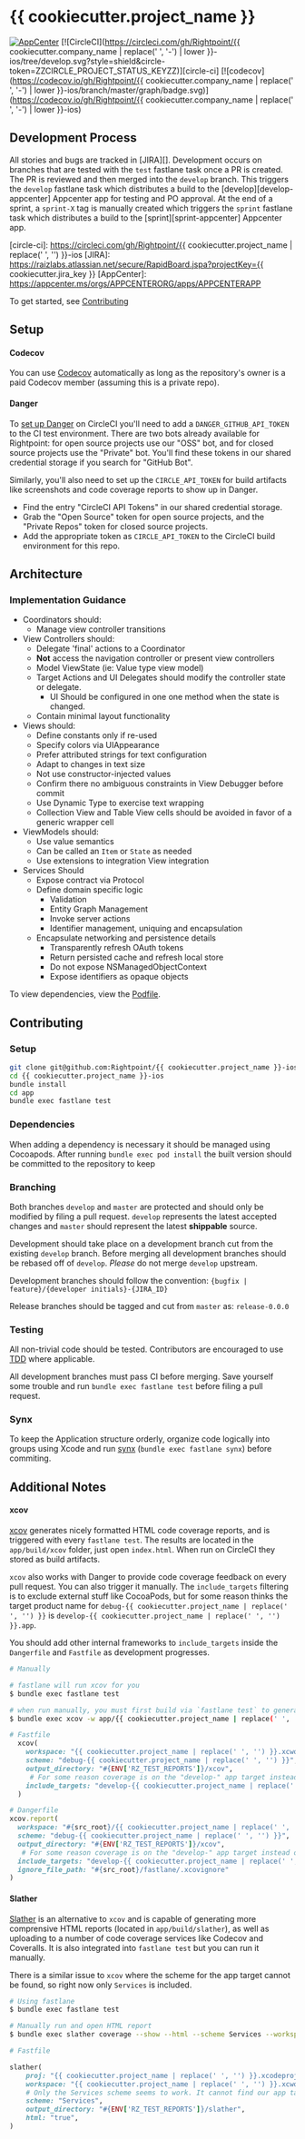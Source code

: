 # {{ cookiecutter.project_name }}

[![AppCenter](https://img.shields.io/badge/AppCenter-Yes-blue)](https://appcenter.ms/orgs/APPCENTERORG/apps/APPCENTERAPP)
[![CircleCI](https://circleci.com/gh/Rightpoint/{{ cookiecutter.company_name | replace(' ', '-') | lower }}-ios/tree/develop.svg?style=shield&circle-token=ZZCIRCLE_PROJECT_STATUS_KEYZZ)][circle-ci] [![codecov](https://codecov.io/gh/Rightpoint/{{ cookiecutter.company_name | replace(' ', '-') | lower }}-ios/branch/master/graph/badge.svg)](https://codecov.io/gh/Rightpoint/{{ cookiecutter.company_name | replace(' ', '-') | lower }}-ios)

## Development Process
All stories and bugs are tracked in [JIRA][]. Development occurs on branches that are tested with the `test` fastlane task once a PR is created. The PR is reviewed and then merged into the `develop` branch. This triggers the `develop` fastlane task which distributes a build to the [develop][develop-appcenter] Appcenter app for testing and PO approval. At the end of a sprint, a `sprint-X` tag is manually created which triggers the `sprint` fastlane task which distributes a build to the [sprint][sprint-appcenter] Appcenter app.

[circle-ci]: https://circleci.com/gh/Rightpoint/{{ cookiecutter.project_name | replace(' ', '') }}-ios
[JIRA]: https://raizlabs.atlassian.net/secure/RapidBoard.jspa?projectKey={{ cookiecutter.jira_key }}
[AppCenter]: https://appcenter.ms/orgs/APPCENTERORG/apps/APPCENTERAPP

To get started, see [Contributing](#contributing)

## Setup

#### Codecov

You can use [Codecov](https://codecov.io) automatically as long as the repository's owner is a paid Codecov member (assuming this is a private repo).

#### Danger

To [set up Danger](http://danger.systems/guides/getting_started.html) on CircleCI you'll need to add a `DANGER_GITHUB_API_TOKEN` to the CI test environment. There are two bots already available for Rightpoint: for open source projects use our "OSS" bot, and for closed source projects use the "Private" bot. You'll find these tokens in our shared credential storage if you search for "GitHub Bot".

Similarly, you'll also need to set up the `CIRCLE_API_TOKEN` for build artifacts like screenshots and code coverage reports to show up in Danger.

* Find the entry "CircleCI API Tokens" in our shared credential storage. 
* Grab the "Open Source" token for open source projects, and the "Private Repos" token for closed source projects.
* Add the appropriate token as `CIRCLE_API_TOKEN` to the CircleCI build environment for this repo.

## Architecture


### Implementation Guidance

- Coordinators should:
  - Manage view controller transitions
- View Controllers should:
  - Delegate 'final' actions to a Coordinator
  - **Not** access the navigation controller or present view controllers
  - Model ViewState (ie: Value type view model)
  - Target Actions and UI Delegates should modify the controller state or delegate.
    - UI Should be configured in one one method when the state is changed.
  - Contain minimal layout functionality
- Views should:
  - Define constants only if re-used
  - Specify colors via UIAppearance
  - Prefer attributed strings for text configuration
  - Adapt to changes in text size
  - Not use constructor-injected values
  - Confirm there no ambiguous constraints in View Debugger before commit
  - Use Dynamic Type to exercise text wrapping
  - Collection View and Table View cells should be avoided in favor of a generic wrapper cell
- ViewModels should:
  - Use value semantics
  - Can be called an `Item` or `State` as needed
  - Use extensions to integration View integration
- Services Should
  - Expose contract via Protocol
  - Define domain specific logic
    - Validation
    - Entity Graph Management
    - Invoke server actions
    - Identifier management, uniquing and encapsulation
  - Encapsulate networking and persistence details
    - Transparently refresh OAuth tokens
    - Return persisted cache and refresh local store
    - Do not expose NSManagedObjectContext
    - Expose identifiers as opaque objects

To view dependencies, view the [Podfile](app/Podfile).

## Contributing

### Setup
```bash
git clone git@github.com:Rightpoint/{{ cookiecutter.project_name }}-ios.git
cd {{ cookiecutter.project_name }}-ios
bundle install
cd app
bundle exec fastlane test
```

### Dependencies
When adding a dependency is necessary it should be managed using Cocoapods. After running `bundle exec pod install` the built version should be committed to the repository to keep

### Branching

Both branches `develop` and `master` are protected and should only be modified by filing a pull request. `develop` represents the latest accepted changes and `master` should represent the latest **shippable** source.

Development should take place on a development branch cut from the existing `develop` branch. Before merging all development branches should be rebased off of `develop`. _Please_ do not merge `develop` upstream.

Development branches should follow the convention:
`{bugfix | feature}/{developer initials}-{JIRA_ID}`

Release branches should be tagged and cut from `master` as:
`release-0.0.0`

### Testing

All non-trivial code should be tested. Contributors are encouraged to use [TDD](https://en.wikipedia.org/wiki/Test-driven_development) where applicable.

All development branches must pass CI before merging. Save yourself some trouble and run `bundle exec fastlane test` before filing a pull request.

### Synx
To keep the Application structure orderly, organize code logically into groups using Xcode and run [synx](https://github.com/venmo/synx) (`bundle exec fastlane synx`) before commiting.

## Additional Notes

#### xcov

[xcov](https://github.com/nakiostudio/xcov) generates nicely formatted HTML code coverage reports, and is triggered with every `fastlane test`. The results are located in the `app/build/xcov` folder, just open `index.html`. When run on CircleCI they stored as build artifacts.

`xcov` also works with Danger to provide code coverage feedback on every pull request. You can also trigger it manually. The `include_targets` filtering is to exclude external stuff like CocoaPods, but for some reason thinks the target product name for `debug-{{ cookiecutter.project_name | replace(' ', '') }}` is `develop-{{ cookiecutter.project_name | replace(' ', '') }}.app`. 

You should add other internal frameworks to `include_targets` inside the `Dangerfile` and `Fastfile` as development progresses.

```bash
# Manually

# fastlane will run xcov for you
$ bundle exec fastlane test

# when run manually, you must first build via `fastlane test` to generate Xcode's internal code coverage reports
$ bundle exec xcov -w app/{{ cookiecutter.project_name | replace(' ', '') }}.xcworkspace/ -s debug-{{ cookiecutter.project_name | replace(' ', '') }} --include_targets "develop-{{ cookiecutter.project_name | replace(' ', '') }}.app, Services.framework" -o app/build/xcov
```

```ruby
# Fastfile
  xcov(
    workspace: "{{ cookiecutter.project_name | replace(' ', '') }}.xcworkspace",
    scheme: "debug-{{ cookiecutter.project_name | replace(' ', '') }}",
    output_directory: "#{ENV['RZ_TEST_REPORTS']}/xcov",
     # For some reason coverage is on the "develop-" app target instead of "debug-"
    include_targets: "develop-{{ cookiecutter.project_name | replace(' ', '') }}.app, Services.framework",
  )
```

```ruby
# Dangerfile
xcov.report(
  workspace: "#{src_root}/{{ cookiecutter.project_name | replace(' ', '') }}.xcworkspace",
  scheme: "debug-{{ cookiecutter.project_name | replace(' ', '') }}",
  output_directory: "#{ENV['RZ_TEST_REPORTS']}/xcov",
   # For some reason coverage is on the "develop-" app target instead of "debug-"
  include_targets: "develop-{{ cookiecutter.project_name | replace(' ', '') }}.app, Services.framework",
  ignore_file_path: "#{src_root}/fastlane/.xcovignore"
) 
```

#### Slather

[Slather](https://github.com/SlatherOrg/slather) is an alternative to `xcov` and is capable of generating more comprensive HTML reports (located in `app/build/slather`), as well as uploading to a number of code coverage services like Codecov and  Coveralls. It is also integrated into `fastlane test` but you can run it manually.

There is a similar issue to `xcov` where the scheme for the app target cannot be found, so right now only `Services` is included.

```bash
# Using fastlane
$ bundle exec fastlane test

# Manually run and open HTML report
$ bundle exec slather coverage --show --html --scheme Services --workspace app/{{ cookiecutter.project_name | replace(' ', '') }}.xcworkspace/ --output-directory app/build/slather app/{{ cookiecutter.project_name | replace(' ', '') }}.xcodeproj/
```

```ruby
# Fastfile

slather(
	proj: "{{ cookiecutter.project_name | replace(' ', '') }}.xcodeproj",
	workspace: "{{ cookiecutter.project_name | replace(' ', '') }}.xcworkspace",
	# Only the Services scheme seems to work. It cannot find our app target schemes. 
	scheme: "Services",
	output_directory: "#{ENV['RZ_TEST_REPORTS']}/slather",
	html: "true",
)
```
